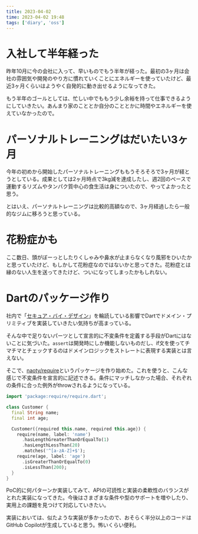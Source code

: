 ```yaml
---
title: 2023-04-02
time: 2023-04-02 19:48
tags: ['diary', 'oss']
---
```


# 入社して半年経った
昨年10月に今の会社に入って、早いものでもう半年が経った。最初の3ヶ月は会社の雰囲気や開発のやり方に慣れていくことにエネルギーを使っていたけど、最近3ヶ月くらいはようやく自発的に動き出せるようになってきた。

もう半年のゴールとしては、忙しい中でももう少し余裕を持って仕事できるようにしていきたい。あんまり家のこととか自分のこととかに時間やエネルギーを使えていなかったので。

# パーソナルトレーニングはだいたい3ヶ月
今年の初めから開始したパーソナルトレーニングももうそろそろで3ヶ月が経とうとしている。成果としては2ヶ月時点で3kg減を達成したし、週2回のペースで運動するリズムやタンパク質中心の食生活は身についたので、やってよかったと思う。

とはいえ、パーソナルトレーニングは比較的高額なので、3ヶ月経過したら一般的なジムに移ろうと思っている。

# 花粉症かも
ここ数日、頭がぼーっとしたりくしゃみや鼻水が止まらなくなり風邪をひいたかと思っていたけど、もしかして花粉症なのではないかと思ってきた。花粉症とは縁のない人生を送ってきたけど、ついになってしまったかもしれない。

# Dartのパッケージ作り
社内で「[セキュア・バイ・デザイン](https://book.mynavi.jp/ec/products/detail/id=124056)」を輪読している影響でDartでドメイン・プリミティブを実装していきたい気持ちが高まっている。

そんな中で足りないパーツとして宣言的に不変条件を定義する手段がDartにはないことに気づいた。`assert`は開発時にしか機能しないものだし、if文を使ってチマチマとチェックするのはドメインロジックをストレートに表現する実装とは言えない。

そこで、[naoty/require](https://github.com/naoty/require)というパッケージを作り始めた。これを使うと、こんな感じで不変条件を宣言的に記述できる。条件にマッチしなかった場合、それぞれの条件に合った例外がthrowされるようになっている。

```dart
import 'package:require/require.dart';

class Customer {
  final String name;
  final int age;

  Customer({required this.name, required this.age}) {
    require(name, label: 'name')
      .hasLengthGreaterThanOrEqualTo(1)
      .hasLengthLessThan(20)
      .matches('^[a-zA-Z]+$');
    require(age, label: 'age')
      .isGreaterThanOrEqualTo(0)
      .isLessThan(200);
  }
}
```

PoC的に何パターンか実装してみて、APIの可読性と実装の柔軟性のバランスがとれた実装になってきた。今後はさまざまな条件や型のサポートを増やしたり、実用上の課題を見つけて対応していきたい。

実装においては、似たような実装が多かったので、おそらく半分以上のコードはGitHub Copilotが生成していると思う。怖いくらい便利。
